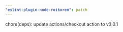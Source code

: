 ```yaml
---
"eslint-plugin-node-roikoren": patch
---
```


chore(deps): update actions/checkout action to v3.0.1

